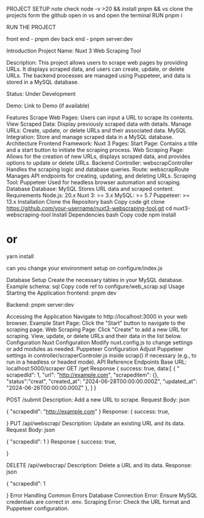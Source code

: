 PROJECT SETUP
note check node -v >20 && install pnpm && vs
clone the projects form the github
open in vs
and open the terminal 
RUN pnpm i

RUN THE PROJECT

front end - pnpm dev
back end - pnpm server:dev







Introduction
Project Name: Nuxt 3 Web Scraping Tool

Description: This project allows users to scrape web pages by providing URLs. It displays scraped data, and users can create, update, or delete URLs. The backend processes are managed using Puppeteer, and data is stored in a MySQL database.

Status: Under Development

Demo: Link to Demo (if available)

Features
Scrape Web Pages: Users can input a URL to scrape its contents.
View Scraped Data: Display previously scraped data with details.
Manage URLs: Create, update, or delete URLs and their associated data.
MySQL Integration: Store and manage scraped data in a MySQL database.
Architecture
Frontend
Framework: Nuxt 3
Pages:
Start Page: Contains a title and a start button to initiate the scraping process.
Web Scraping Page: Allows for the creation of new URLs, displays scraped data, and provides options to update or delete URLs.
Backend
Controller: webscrapController
Handles the scraping logic and database queries.
Route: webscrapRoute
Manages API endpoints for creating, updating, and deleting URLs.
Scraping
Tool: Puppeteer
Used for headless browser automation and scraping.
Database
Database: MySQL
Stores URL data and scraped content.
Requirements
Node.js: 20.x
Nuxt 3: >= 3.x
MySQL: >= 5.7
Puppeteer: >= 13.x
Installation
Clone the Repository
bash
Copy code
git clone https://github.com/your-username/nuxt3-webscraping-tool.git
cd nuxt3-webscraping-tool
Install Dependencies
bash
Copy code
npm install
# or
yarn install

can you change your environment setup on configure/index.js

Database Setup
Create the necessary tables in your MySQL database. Example schema:
sql
Copy code
ref to configure/web_scrap.sql
Usage
Starting the Application
frontend:
   pnpm dev

Backend:
    pnpm server:dev

Accessing the Application
Navigate to http://localhost:3000 in your web browser.
Example
Start Page: Click the "Start" button to navigate to the scraping page.
Web Scraping Page: Click "Create" to add a new URL for scraping. View, update, or delete URLs and their data in the list below.
Configuration
Nuxt Configuration
Modify nuxt.config.js to change settings or add modules as needed.
Puppeteer Configuration
Adjust Puppeteer settings in controller/scraperControler.js inside scrap() if necessary (e.g., to run in a headless or headed mode).
API Reference
Endpoints
Base URL: localhost:5000/scraper
GET /get
Response
{
    success: true,
data:[ 
{
  "	scrapedId": 1,
  "url": "http://example.com",
  "scrapeditem": {},
  "status":"creat",
  "created_at": "2024-06-28T00:00:00.000Z",
  "updated_at": "2024-06-28T00:00:00.000Z"
},
]
}

POST /submit
Description: Add a new URL to scrape.
Request Body:
json

{
  "scrapedId": "http://example.com"
}
Response:
{
    success: true,

}
PUT /api/webscrap/
Description: Update an existing URL and its data.
Request Body:
json

{
  "scrapedId": 1
}
Response
{
    success: true,

}


DELETE /api/webscrap/
Description: Delete a URL and its data.
Response:
json

{
    "scrapedId": 1

}
Error Handling
Common Errors
Database Connection Error: Ensure MySQL credentials are correct in .env.
Scraping Error: Check the URL format and Puppeteer configuration.

 